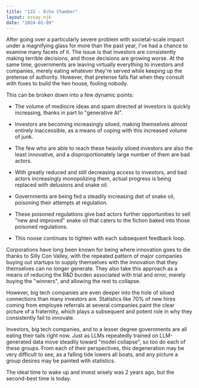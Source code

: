 ```yaml
---
title: "122 - Echo Chamber"
layout: essay.njk
date: "2024-01-09"
---
```


After going over a particularly severe problem with societal-scale impact under a magnifying glass for more than the past year, I've had a chance to examine many facets of it. The issue is that investors are consistently making terrible decisions, and those decisions are growing worse. At the same time, governments are leaving virtually everything to investors and companies, merely eating whatever they're served while keeping up the pretense of authority. However, that pretense falls flat when they consult with foxes to build the hen house, fooling nobody.

This can be broken down into a few dynamic points:

- The volume of mediocre ideas and spam directed at investors is quickly increasing, thanks in part to "generative AI".

- Investors are becoming increasingly siloed, making themselves almost entirely inaccessible, as a means of coping with this increased volume of junk.

- The few who are able to reach these heavily siloed investors are also the least innovative, and a disproportionately large number of them are bad actors.

- With greatly reduced and still decreasing access to investors, and bad actors increasingly monopolizing them, actual progress is being replaced with delusions and snake oil.

- Governments are being fed a steadily increasing diet of snake oil, poisoning their attempts at regulation.

- These poisoned regulations give bad actors further opportunities to sell "new and improved" snake oil that caters to the fiction baked into those poisoned regulations.

- This noose continues to tighten with each subsequent feedback loop.

Corporations have long been known for being where innovation goes to die thanks to Silly Con Valley, with the repeated pattern of major companies buying out startups to supply themselves with the innovation that they themselves can no longer generate. They also take this approach as a means of reducing the R&D burden associated with trial and error, merely buying the "winners", and allowing the rest to collapse.

However, big tech companies are even deeper into the hole of siloed connections than many investors are. Statistics like 70% of new hires coming from employee referrals at several companies paint the clear picture of a fraternity, which plays a subsequent and potent role in why they consistently fail to innovate.

Investors, big tech companies, and to a lesser degree governments are all eating their tails right now. Just as LLMs repeatedly trained on LLM-generated data move steadily toward "model collapse", so too do each of these groups. From each of their perspectives, this degeneration may be very difficult to see, as a falling tide lowers all boats, and any picture a group desires may be painted with statistics.

The ideal time to wake up and invest wisely was 2 years ago, but the second-best time is today.
